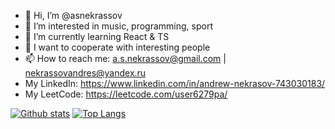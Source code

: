 - 👋 Hi, I’m @asnekrassov
- 👀 I’m interested in music, programming, sport
- 🌱 I’m currently learning React & TS
- 💞️ I want to cooperate with interesting people
- 📫 How to reach me: a.s.nekrassov@gmail.com | nekrassovandres@yandex.ru
- My LinkedIn: https://www.linkedin.com/in/andrew-nekrasov-743030183/
- My LeetCode: https://leetcode.com/user6279pa/


[![Github stats](https://github-readme-stats.vercel.app/api?username=asnekrassov&theme=radical)](https://github.com/asnekrassov)
[![Top Langs](https://github-readme-stats.vercel.app/api/top-langs/?username=asnekrassov&layout=compact)](https://github.com/asnekrassov)
